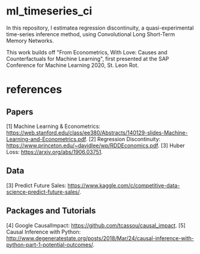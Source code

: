 # ml_timeseries_ci
In this repository, I estimatea regression discontinuity, a quasi-experimental time-series inference method, using Convolutional Long Short-Term Memory Networks.

This work builds off "From Econometrics, With Love: Causes and Counterfactuals for Machine Learning", first presented at the SAP Conference for Machine Learning 2020, St. Leon Rot.

# references
## Papers
[1] Machine Learning & Econometrics: https://web.stanford.edu/class/ee380/Abstracts/140129-slides-Machine-Learning-and-Econometrics.pdf. 
[2] Regression Discontinuity: https://www.princeton.edu/~davidlee/wp/RDDEconomics.pdf. 
[3] Huber Loss: https://arxiv.org/abs/1906.03751. 


## Data
[3] Predict Future Sales: https://www.kaggle.com/c/competitive-data-science-predict-future-sales/. 

## Packages and Tutorials
[4] Google CausalImpact: https://github.com/tcassou/causal_impact. 
[5] Causal Inference with Python: http://www.degeneratestate.org/posts/2018/Mar/24/causal-inference-with-python-part-1-potential-outcomes/. 


